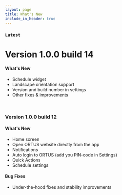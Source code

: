 ```yaml
---
layout: page
title: What's New
include_in_header: true
---
```


### `Latest`
# **Version 1.0.0 build 14**

#### What's New
- Schedule widget
- Landscape orientation support
- Version and build number in settings
- Other fixes & improvements

<br>

### **Version 1.0.0 build 12**
#### What's New
- Home screen
- Open ORTUS website directly from the app
- Notifications
- Auto login to ORTUS (add you PIN-code in Settings)
- Quick Actions
- Schedule settings

#### Bug Fixes
- Under-the-hood fixes and stability improvements